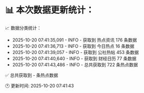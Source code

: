 📊 本次数据更新统计：
==========================

📈 数据分类统计：
- 2025-10-20 07:41:35,091 - INFO - 获取到 热点资讯 176 条数据
- 2025-10-20 07:41:36,713 - INFO - 获取到 今日热点 16 条数据
- 2025-10-20 07:41:39,057 - INFO - 获取到 公社热帖 453 条数据
- 2025-10-20 07:41:40,640 - INFO - 获取到 财经日历 77 条数据
- 2025-10-20 07:41:43,486 - INFO - 总共获取到 722 条热点数据

✅ 总共获取到 - 条热点数据

🕐 更新时间: 2025-10-20 07:41:43
